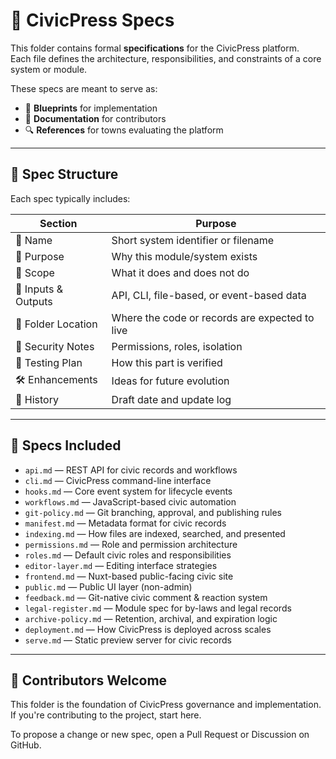 # 📘 CivicPress Specs

This folder contains formal **specifications** for the CivicPress platform.  
Each file defines the architecture, responsibilities, and constraints of a core
system or module.

These specs are meant to serve as:

- 📐 **Blueprints** for implementation
- 📖 **Documentation** for contributors
- 🔍 **References** for towns evaluating the platform

---

## 🧩 Spec Structure

Each spec typically includes:

| Section             | Purpose                                        |
| ------------------- | ---------------------------------------------- |
| 📛 Name             | Short system identifier or filename            |
| 🎯 Purpose          | Why this module/system exists                  |
| 🧩 Scope            | What it does and does not do                   |
| 🔗 Inputs & Outputs | API, CLI, file-based, or event-based data      |
| 📂 Folder Location  | Where the code or records are expected to live |
| 🔐 Security Notes   | Permissions, roles, isolation                  |
| 🧪 Testing Plan     | How this part is verified                      |
| 🛠️ Enhancements     | Ideas for future evolution                     |
| 📅 History          | Draft date and update log                      |

---

## 📁 Specs Included

- `api.md` — REST API for civic records and workflows
- `cli.md` — CivicPress command-line interface
- `hooks.md` — Core event system for lifecycle events
- `workflows.md` — JavaScript-based civic automation
- `git-policy.md` — Git branching, approval, and publishing rules
- `manifest.md` — Metadata format for civic records
- `indexing.md` — How files are indexed, searched, and presented
- `permissions.md` — Role and permission architecture
- `roles.md` — Default civic roles and responsibilities
- `editor-layer.md` — Editing interface strategies
- `frontend.md` — Nuxt-based public-facing civic site
- `public.md` — Public UI layer (non-admin)
- `feedback.md` — Git-native civic comment & reaction system
- `legal-register.md` — Module spec for by-laws and legal records
- `archive-policy.md` — Retention, archival, and expiration logic
- `deployment.md` — How CivicPress is deployed across scales
- `serve.md` — Static preview server for civic records

---

## 👥 Contributors Welcome

This folder is the foundation of CivicPress governance and implementation.  
If you're contributing to the project, start here.

To propose a change or new spec, open a Pull Request or Discussion on GitHub.

